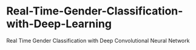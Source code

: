 # Real-Time-Gender-Classification-with-Deep-Learning
Real Time Gender Classification with Deep Convolutional Neural Network
